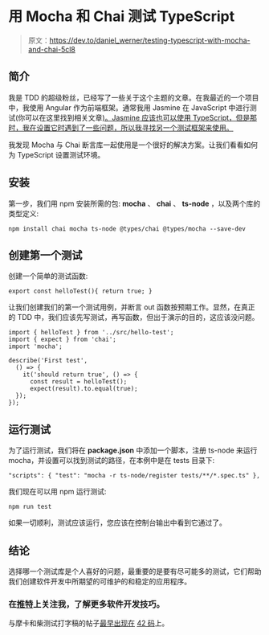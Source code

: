 # 用 Mocha 和 Chai 测试 TypeScript

> 原文：<https://dev.to/daniel_werner/testing-typescript-with-mocha-and-chai-5cl8>

## 简介

我是 TDD 的超级粉丝，已经写了一些关于这个主题的文章。在我最近的一个项目中，我使用 Angular 作为前端框架。通常我用 Jasmine 在 JavaScript 中进行测试(你可以在这里找到相关文章[)。Jasmine 应该也可以使用 TypeScript，但是那时，我在设置它时遇到了一些问题，所以我寻找另一个测试框架来使用。](https://42coders.com/unit-testing-javascript-with-jasmine/)

我发现 Mocha 与 Chai 断言库一起使用是一个很好的解决方案。让我们看看如何为 TypeScript 设置测试环境。

## 安装

第一步，我们用 npm 安装所需的包: **mocha** 、 **chai** 、 **ts-node** ，以及两个库的类型定义:

```
npm install chai mocha ts-node @types/chai @types/mocha --save-dev 
```

## 创建第一个测试

创建一个简单的测试函数:

```
export const helloTest(){ return true; } 
```

让我们创建我们的第一个测试用例，并断言 out 函数按预期工作。显然，在真正的 TDD 中，我们应该先写测试，再写函数，但出于演示的目的，这应该没问题。

```
import { helloTest } from '../src/hello-test';
import { expect } from 'chai';
import 'mocha';

describe('First test', 
  () => { 
    it('should return true', () => { 
      const result = helloTest();
      expect(result).to.equal(true); 
  }); 
}); 
```

## 运行测试

为了运行测试，我们将在 **package.json** 中添加一个脚本，注册 ts-node 来运行 mocha，并设置可以找到测试的路径，在本例中是在 tests 目录下:

```
"scripts": { "test": "mocha -r ts-node/register tests/**/*.spec.ts" }, 
```

我们现在可以用 npm 运行测试:

```
npm run test 
```

如果一切顺利，测试应该运行，您应该在控制台输出中看到它通过了。

## 结论

选择哪一个测试库是个人喜好的问题，最重要的是要有尽可能多的测试，它们帮助我们创建软件开发中所期望的可维护的和稳定的应用程序。

### 在[推特](https://twitter.com/vernerd)上关注我，了解更多软件开发技巧。

与摩卡和柴测试打字稿的帖子[最早出现在](https://42coders.com/testing-typescript-with-mocha-and-chai/) [42 码](https://42coders.com)上。